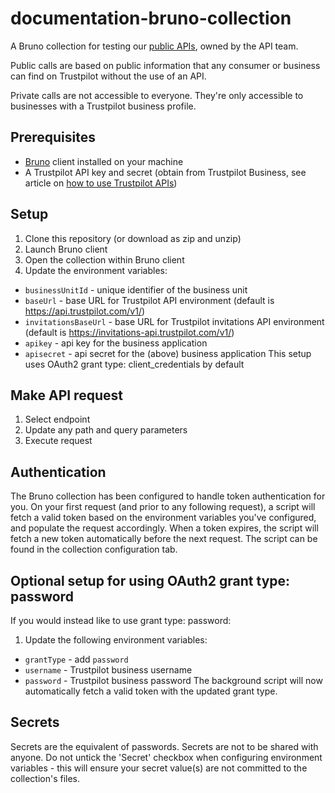# documentation-bruno-collection
A Bruno collection for testing our [public APIs](https://developers.trustpilot.com), owned by the API team.

Public calls are based on public information that any consumer or business can find on Trustpilot without the use of an API.

Private calls are not accessible to everyone. They're only accessible to businesses with a Trustpilot business profile.

## Prerequisites
- [Bruno](https://www.usebruno.com/) client installed on your machine
- A Trustpilot API key and secret (obtain from Trustpilot Business, see article on [how to use Trustpilot APIs](https://support.trustpilot.com/hc/en-us/articles/207309867-How-to-use-Trustpilot-APIs))

## Setup
1. Clone this repository (or download as zip and unzip)
2. Launch Bruno client
3. Open the collection within Bruno client
4. Update the environment variables:
- `businessUnitId` - unique identifier of the business unit
- `baseUrl` - base URL for Trustpilot API environment (default is https://api.trustpilot.com/v1/)
- `invitationsBaseUrl` - base URL for Trustpilot invitations API environment (default is https://invitations-api.trustpilot.com/v1/)
- `apikey` - api key for the business application
- `apisecret` - api secret for the (above) business application
This setup uses OAuth2 grant type: client_credentials by default 

## Make API request
1. Select endpoint
2. Update any path and query parameters
3. Execute request

## Authentication
The Bruno collection has been configured to handle token authentication for you. On your first request (and prior to any following request), a script will fetch a valid token based on the environment variables you've configured, and populate the request accordingly. When a token expires, the script will fetch a new token automatically before the next request. The script can be found in the collection configuration tab.

## Optional setup for using OAuth2 grant type: password
If you would instead like to use grant type: password:
1. Update the following environment variables:
- `grantType` - add `password`
- `username` - Trustpilot business username
- `password` - Trustpilot business password
The background script will now automatically fetch a valid token with the updated grant type.

## Secrets
Secrets are the equivalent of passwords. Secrets are not to be shared with anyone. Do not untick the 'Secret' checkbox when configuring environment variables - this will ensure your secret value(s) are not committed to the collection's files.
